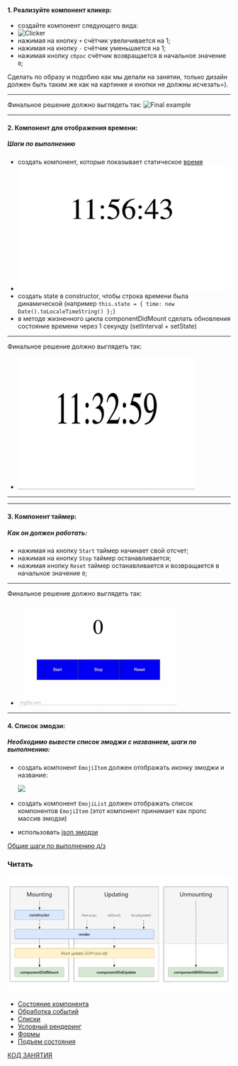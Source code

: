 #### 1. Реализуйте компонент кликер:

- создайте компонент следующего вида:
- ![Clicker](./clicker.png)
- нажимая на кнопку `+` счётчик увеличивается на 1;
- нажимая на кнопку `-` счётчик уменьшается на 1;
- нажимая кнопку `сброс` счётчик возвращается в начальное значение `0`;

Сделать по образу и подобию как мы делали на занятии, только дизайн должен быть таким же как на картинке и кнопки не должны исчезать=).

---

Финальное решение должно выглядеть так:
![Final example](./homework-1.gif)

---

#### 2. Компонент для отображения времени:

##### Шаги по выполнению

- создать компонент, которые показывает статическое [время](https://developer.mozilla.org/ru/docs/Web/JavaScript/Reference/Global_Objects/Date/toLocaleTimeString)
- ![time](./time.png)
- создать state в constructor, чтобы строка времени была динамической (например `this.state = { time: new Date().toLocaleTimeString() };`)
- в методе жизненного цикла componentDidMount сделать обновления состояние времени через 1 секунду (setInterval + setState)

---

Финальное решение должно выглядеть так:

- ![Final example](./time.gif)

---

---

#### 3. Компонент таймер:

##### Как он должен работать:

- нажимая на кнопку `Start` таймер начинает свой отсчет;
- нажимая на кнопку `Stop` таймер останавливается;
- нажимая кнопку `Reset` таймер останавливается и возвращается в начальное значение `0`;

---

Финальное решение должно выглядеть так:

- ![Final example](./timer.gif)

---

#### 4. Список эмодзи:

##### Необходимо вывести список эмоджи с названием, шаги по выполнению:

- создать компонент `EmojiItem` должен отображать иконку эмоджи и название:

  ![](./emoji/emoji-row.png)

- создать компонент `EmojiList` должен отображать список компонентов `EmojiItem` (этот компонент принимает как пропс массив эмодзи)
- использовать [json эмодзи](./emojiList.json)

[Общие шаги по выполнению д/з](../homework-guidelines.md)

### Читать

![](./react-life-cycle.png)

- [Состояние компонента](https://ru.reactjs.org/docs/hooks-state.html)
- [Обработка событий](https://ru.reactjs.org/docs/hooks-state.html)
- [Списки](https://ru.reactjs.org/docs/lists-and-keys.html)
- [Условный рендеринг](https://ru.reactjs.org/docs/conditional-rendering.html)
- [Формы](https://ru.reactjs.org/docs/forms.html)
- [Подъем состояния](https://ru.reactjs.org/docs/lifting-state-up.html)

[КОД ЗАНЯТИЯ](./class-work)
